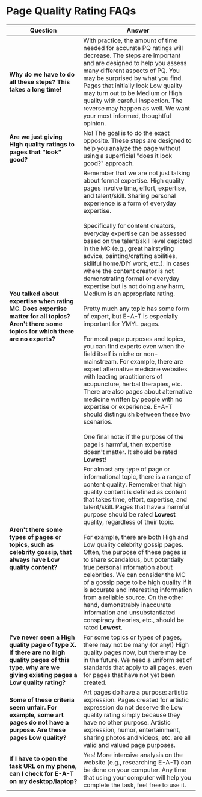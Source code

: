 # Page Quality Rating FAQs

Question|Answer
---|---
**Why do we have to do all these steps? This takes a long time!**|With practice, the amount of time needed for accurate PQ ratings will decrease. The steps are important and are designed to help you assess many different aspects of PQ. You may be surprised by what you find. Pages that initially look Low quality may turn out to be Medium or High quality with careful inspection. The reverse may happen as well. We want your most informed, thoughtful opinion.
**Are we just giving High quality ratings to pages that "look" good?**|No! The goal is to do the exact opposite. These steps are designed to help you analyze the page without using a superficial "does it look good?" approach.
**You talked about expertise when rating MC. Does expertise matter for all topics? Aren't there some topics for which there are no experts?**|Remember that we are not just talking about formal expertise. High quality pages involve time, effort, expertise, and talent/skill. Sharing personal experience is a form of everyday expertise.<br/><br/>Specifically for content creators, everyday expertise can be assessed based on the talent/skill level depicted in the MC (e.g., great hair­styling advice, painting/crafting abilities, skillful home/DIY work, etc.). In cases where the content creator is not demonstrating formal or everyday expertise but is not doing any harm, Medium is an appropriate rating.<br/><br/>Pretty much any topic has some form of expert, but E-A-T is especially important for YMYL pages.<br/><br/>For most page purposes and topics, you can find experts even when the field itself is niche or non-mainstream. For example, there are expert alternative medicine websites with leading practitioners of acupuncture, herbal therapies, etc. There are also pages about alternative medicine written by people with no expertise or experience. E-A-T should distinguish between these two scenarios.<br/><br/>One final note: if the purpose of the page is harmful, then expertise doesn't matter. It should be rated **Lowest**!
**Aren't there some types of pages or topics, such as celebrity gossip, that always have Low quality content?**|For almost any type of page or informational topic, there is a range of content quality. Remember that high quality content is defined as content that takes time, effort, expertise, and talent/skill. Pages that have a harmful purpose should be rated **Lowest** quality, regardless of their topic.<br/><br/>For example, there are both High and Low quality celebrity gossip pages. Often, the purpose of these pages is to share scandalous, but potentially true personal information about celebrities. We can consider the MC of a gossip page to be high quality if it is accurate and interesting information from a reliable source. On the other hand, demonstrably inaccurate information and unsubstantiated conspiracy theories, etc., should be rated **Lowest**.
**I've never seen a High quality page of type X. If there are no high quality pages of this type, why are we giving existing pages a Low quality rating?**|For some topics or types of pages, there may not be many (or any!) High quality pages now, but there may be in the future. We need a uniform set of standards that apply to all pages, even for pages that have not yet been created.
**Some of these criteria seem unfair. For example, some art pages do not have a purpose. Are these pages Low quality?**|Art pages do have a purpose: artistic expression. Pages created for artistic expression do not deserve the Low quality rating simply because they have no other purpose. Artistic expression, humor, entertainment, sharing photos and videos, etc. are all valid and valued page purposes.
**If I have to open the task URL on my phone, can I check for E-A-T on my desktop/laptop?**|Yes! More intensive analysis on the website (e.g., researching E-A-T) can be done on your computer. Any time that using your computer will help you complete the task, feel free to use it.